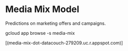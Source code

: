 # Media Mix Model
Predictions on marketing offers and campaigns.

gcloud app browse -s media-mix

[(media-mix-dot-datacouch-279209.uc.r.appspot.com)]
